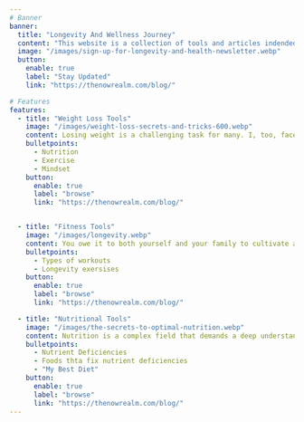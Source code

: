 ```yaml
---
# Banner
banner:
  title: "Longevity And Wellness Journey"
  content: "This website is a collection of tools and articles indended to help you stay young and healthy."
  image: "/images/sign-up-for-longevity-and-health-newsletter.webp"
  button:
    enable: true
    label: "Stay Updated"
    link: "https://thenowrealm.com/blog/"

# Features
features:
  - title: "Weight Loss Tools"
    image: "/images/weight-loss-secrets-and-tricks-600.webp"
    content: Losing weight is a challenging task for many. I, too, faced my share of struggles during a time when reliable information was scarce. It took me years of diligent research, reading countless books and articles, to finally discover what worked best for me. Eventually, I triumphed over this challenge, shedding the excess pounds and maintaining a healthy weight. I want to share what I know and help you on your journey.
    bulletpoints:
      - Nutrition
      - Exercise
      - Mindset
    button:
      enable: true
      label: "browse"
      link: "https://thenowrealm.com/blog/"


  - title: "Fitness Tools"
    image: "/images/longevity.webp"
    content: You owe it to both yourself and your family to cultivate a robust and healthy body. However, many individuals often find themselves uncertain about where to commence or how to sustain their journey. I am here to not only demonstrate what I personally undertake but also to guide you on your own path.
    bulletpoints:
      - Types of workouts
      - Longevity exersises
    button:
      enable: true
      label: "browse"
      link: "https://thenowrealm.com/blog/"

  - title: "Nutritional Tools"
    image: "/images/the-secrets-to-optimal-nutrition.webp"
    content: Nutrition is a complex field that demands a deep understanding. It encompasses more than just weight management; it involves protecting your body from the adverse effects of nutrient deficiencies or excesses. It might come as a surprise that through proper nutrition, you can potentially decelerate the aging process and even reverse some DNA damage. Allow me to demonstrate how.
    bulletpoints:
      - Nutrient Deficiencies 
      - Foods thta fix nutrient deficiencies
      - "My Best Diet"
    button:
      enable: true
      label: "browse"
      link: "https://thenowrealm.com/blog/"
---
```

